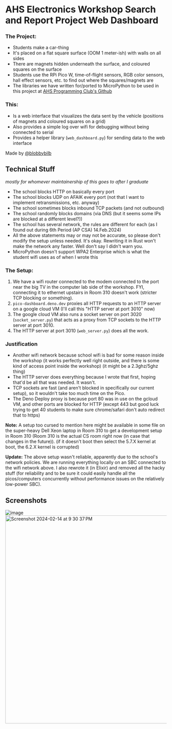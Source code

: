 # AHS Electronics Workshop Search and Report Project Web Dashboard

### The Project:
- Students make a car-thing
- It's placed on a flat square surface (OOM 1 meter-ish) with walls on all sides
- There are magnets hidden underneath the surface, and coloured squares on the surface
- Students use the RPi Pico W, time-of-flight sensors, RGB color sensors, hall effect sensors, etc. to find out where the squares/magnets are
- The libraries we have written for/ported to MicroPython to be used in this project at [AHS Programming Club's Github](https://github.com/AHSPC)

### This:
- Is a web interface that visualizes the data sent by the vehicle (positions of magnets and coloured squares on a grid)
- Also provides a simple log over wifi for debugging without being connected to serial
- Provides a helper library (`web_dashboard.py`) for sending data to the web interface

Made by [@blobbybilb](https://github.com/blobbybilb)

## Technical Stuff 
*mostly for whomever maintainership of this goes to after I graduate*
- The school blocks HTTP on basically every port
- The school blocks UDP on AFAIK every port (not that I want to implement retransmissions, etc. anyway)
- The school sometimes blocks inbound TCP packets (and not outbound)
- The school randomly blocks domains (via DNS (but it seems some IPs are blocked at a different level?))
- The school has several network, the rules are different for each (as I found out during 6th Period (AP CSA) 14.Feb.2024)
- All the above statements may or may not be accurate, so please don't modify the setup unless needed. It's okay. Rewriting it in Rust won't make the network any faster. Well don't say I didn't warn you.
- MicroPython doesn't support WPA2 Enterprise which is what the student wifi uses as of when I wrote this
### The Setup:
1. We have a wifi router connected to the modem connected to the port near the big TV in the computer lab side of the workshop. FYI, connecting it to ethernet upstairs in Room 310 doesn't work (stricter TCP blocking or something).
2. `pico-dashboard.deno.dev` proxies all HTTP requests to an HTTP server on a google cloud VM (I'll call this "HTTP server at port 3010" now)
3. The google cloud VM also runs a socket server on port 3020 (`socket_server.py`) that acts as a proxy from TCP sockets to the HTTP server at port 3010.
4. The HTTP server at port 3010 (`web_server.py`) does all the work.
### Justification
- Another wifi network because school wifi is bad for some reason inside the workshop (it works perfectly well right outside, and there is some kind of access point inside the workshop) (it might be a 2.3ghz/5ghz thing)
- The HTTP server does everything because I wrote that first, hoping that'd be all that was needed. It wasn't.
- TCP sockets are fast (and aren't blocked in specifically our current setup), so it wouldn't take too much time on the Pico.
- The Deno Deploy proxy is because port 80 was in use on the gcloud VM, and other ports are blocked for HTTP (except 443 but good luck trying to get 40 students to make sure chrome/safari don't auto redirect that to https)

**Note:** A setup too cursed to mention here might be available in some file on the super-heavy Dell Xeon laptop in Room 310 to get a development setup in Room 310 (Room 310 is the actual CS room right now (in case that changes in the future)). (if it doesn't boot then select the 5.7.X kernel at boot, the 6.2.X kernel is corrupted)

**Update:** The above setup wasn't reliable, apparently due to the school's network policies. We are running everything locally on an SBC connected to the wifi network above. I also rewrote it (in Elixir) and removed all the hacky stuff (for reliability and to be sure it could easily handle all the picos/computers concurrently without performance issues on the relatively low-power SBC).

## Screenshots

![image](https://github.com/blobbybilb/AHS_Electronics_pico_search_project_web_dashboard/assets/58201828/12c03934-407a-461c-b25b-2c1d57de6875)
<img width="648" alt="Screenshot 2024-02-14 at 9 30 37 PM" src="https://github.com/blobbybilb/AHS_Electronics_pico_search_project_web_dashboard/assets/58201828/0332f15e-98a4-465f-8359-c4d75afade2c">
